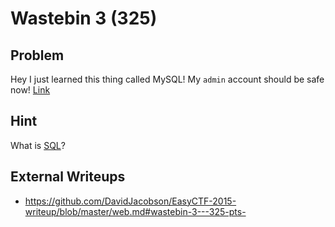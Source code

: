 # Wastebin 3 (325)

## Problem

Hey I just learned this thing called MySQL! My `admin` account should be safe now! [Link](http://web.easyctf.com:10207/3/)

## Hint

What is [SQL](http://www.w3schools.com/sql/)?

## External Writeups

* https://github.com/DavidJacobson/EasyCTF-2015-writeup/blob/master/web.md#wastebin-3---325-pts-
